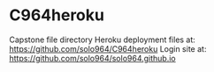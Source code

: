 # C964heroku

Capstone file directory
Heroku deployment files at: https://github.com/solo964/C964heroku
Login site at: https://github.com/solo964/solo964.github.io
